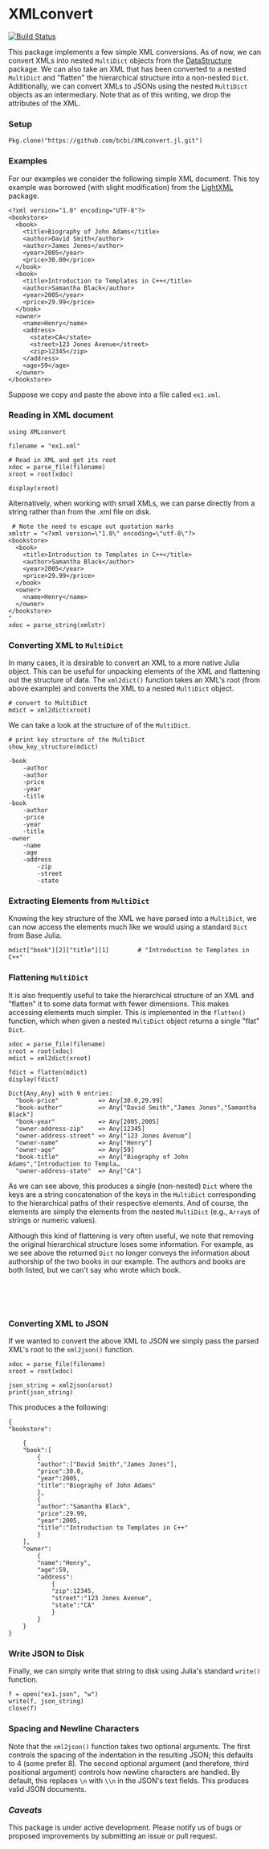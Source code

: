 
# XMLconvert
[![Build Status](https://travis-ci.org/bcbi/XMLconvert.jl.svg?branch=master)](https://travis-ci.org/bcbi/XMLconvert.jl)

This package implements a few simple XML conversions. As of now, we can convert XMLs into nested `MultiDict` objects from the [DataStructure](https://github.com/JuliaLang/DataStructures.jl) package. We can also take an XML that has been converted to a         nested `MultiDict` and "flatten" the hierarchical structure into a non-nested `Dict`. Additionally, we can convert XMLs to JSONs using the nested `MultiDict` objects as an intermediary. Note that as of this writing, we drop the attributes of the XML.


### Setup
```{Julia}
Pkg.clone("https://github.com/bcbi/XMLconvert.jl.git")
```

### Examples
For our examples we consider the following simple XML document. This toy example was borrowed (with slight modification) from the [LightXML](https://github.com/JuliaLang/LightXML.jl) package.
```{XML}
<?xml version="1.0" encoding="UTF-8"?>
<bookstore>
  <book>
    <title>Biography of John Adams</title>
    <author>David Smith</author>
    <author>James Jones</author>
    <year>2005</year>
    <price>30.00</price>
  </book>
  <book>
    <title>Introduction to Templates in C++</title>
    <author>Samantha Black</author>
    <year>2005</year>
    <price>29.99</price>
  </book>
  <owner>
    <name>Henry</name>
    <address>
      <state>CA</state>
      <street>123 Jones Avenue</street>
      <zip>12345</zip>
    </address>
    <age>59</age>
  </owner>
</bookstore>
```

Suppose we copy and paste the above into a file called `ex1.xml`.

### Reading in XML document
```{Julia}
using XMLconvert

filename = "ex1.xml"

# Read in XML and get its root
xdoc = parse_file(filename)
xroot = root(xdoc)

display(xroot)
```


Alternatively, when working with small XMLs, we can parse directly from a string rather than from the .xml file on disk.

```{Julia}
 # Note the need to escape out quotation marks
xmlstr = "<?xml version=\"1.0\" encoding=\"utf-8\"?>
<bookstore>
  <book>
    <title>Introduction to Templates in C++</title>
    <author>Samantha Black</author>
    <year>2005</year>
    <price>29.99</price>
  </book>
  <owner>
    <name>Henry</name>
  </owner>
</bookstore>
"
xdoc = parse_string(xmlstr)
```


### Converting XML to `MultiDict`
In many cases, it is desirable to convert an XML to a more native Julia object. This can be useful for unpacking elements of the XML and flattening out the structure of data. The `xml2dict()` function takes an XML's root (from above example) and converts the XML to a nested `MultiDict` object.
```{Julia}
# convert to MultiDict
mdict = xml2dict(xroot)
```
We can take a look at the structure of of the `MultiDict`.
```{Julia}
# print key structure of the MultiDict
show_key_structure(mdict)
```

```
-book
    -author
    -author
    -price
    -year
    -title
-book
    -author
    -price
    -year
    -title
-owner
    -name
    -age
    -address
        -zip
        -street
        -state
```

### Extracting Elements from `MultiDict`
Knowing the key structure of the XML we have parsed into a `MultiDict`, we can now access the elements much like we would using a standard `Dict` from Base Julia.

```{Julia}
mdict["book"][2]["title"][1]        # "Introduction to Templates in C++"
```

### Flattening `MultiDict`
It is also frequently useful to take the hierarchical structure of an XML and "flatten" it to some data format with fewer dimensions. This makes accessing elements much simpler. This is implemented in the `flatten()` function, which when given a nested `MultiDict` object returns a single "flat" `Dict`.

```{Julia}
xdoc = parse_file(filename)
xroot = root(xdoc)
mdict = xml2dict(xroot)

fdict = flatten(mdict)
display(fdict)
```

```
Dict{Any,Any} with 9 entries:
  "book-price"           => Any[30.0,29.99]
  "book-author"          => Any["David Smith","James Jones","Samantha Black"]
  "book-year"            => Any[2005,2005]
  "owner-address-zip"    => Any[12345]
  "owner-address-street" => Any["123 Jones Avenue"]
  "owner-name"           => Any["Henry"]
  "owner-age"            => Any[59]
  "book-title"           => Any["Biography of John Adams","Introduction to Templa…
  "owner-address-state"  => Any["CA"]
```
As we can see above, this produces a single (non-nested) `Dict` where the keys are a string concatenation of the keys in the `MultiDict` corresponding to the hierarchical paths of their respective elements. And of course, the elements are simply the elements from the nested `MultiDict` (e.g., `Array`s of strings or numeric values).  

Although this kind of flattening is very often useful, we note that removing the original hierarchical structure loses some information. For example, as we see above the returned `Dict` no longer conveys the information about authorship of the two books in our example. The authors and books are both listed, but we can't say who wrote which book.

</br>
</br>
</br>

### Converting XML to JSON
If we wanted to convert the above XML to JSON we simply pass the parsed XML's root to the `xml2json()` function.
```{Julia}
xdoc = parse_file(filename)
xroot = root(xdoc)

json_string = xml2json(xroot)
print(json_string)
```

This produces a the following:
```{JSON}
{
"bookstore":

    {
    "book":[
        {
        "author":["David Smith","James Jones"],
        "price":30.0,
        "year":2005,
        "title":"Biography of John Adams"
        },
        {
        "author":"Samantha Black",
        "price":29.99,
        "year":2005,
        "title":"Introduction to Templates in C++"
        }
    ],
    "owner":
        {
        "name":"Henry",
        "age":59,
        "address":
            {
            "zip":12345,
            "street":"123 Jones Avenue",
            "state":"CA"
            }
        }
    }
}
```

### Write JSON to Disk
Finally, we can simply write that string to disk using Julia's standard `write()` function.
```{Julia}
f = open("ex1.json", "w")
write(f, json_string)
close(f)
```



### Spacing and Newline Characters
Note that the `xml2json()` function takes two optional arguments. The first controls the spacing of the indentation in the resulting JSON; this defaults to 4 (some prefer 8). The second optional argument (and therefore, third positional argument) controls how newline characters are handled. By default, this replaces `\n` with `\\n` in the JSON's text fields. This produces valid JSON documents.


### _Caveats_
This package is under active development. Please notify us of bugs or proposed improvements by submitting an issue or pull request.
